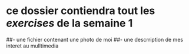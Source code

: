 # ce dossier contiendra tout les *exercises* de la semaine 1

##- une fichier contenant une photo de moi
##- une descrription de mes interet au mulltimedia

